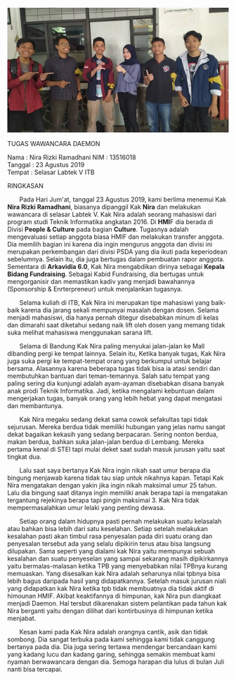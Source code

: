 ![Photo](16518041-16518064-16518172-16518175-16518251.jpg)

TUGAS WAWANCARA DAEMON 

Nama    : Nira Rizki Ramadhani
NIM     : 13516018  
Tanggal : 23 Agustus 2019  
Tempat  : Selasar Labtek V ITB  

RINGKASAN

&nbsp;&nbsp;&nbsp;&nbsp;&nbsp;&nbsp; Pada Hari Jum'at, tanggal 23 Agustus 2019, kami berlima menemui Kak **Nira Rizki Ramadhani**, biasanya dipanggil Kak **Nira** dan melakukan wawancara di selasar Labtek V. Kak Nira adalah seorang mahasiswi dari program studi Teknik Informatika angkatan 2016. Di **HMI**F dia berada di Divisi **People & Culture** pada bagian **Culture**. Tugasnya adalah mengevaluasi setiap anggota biasa HMIF dan melakukan transfer anggota. Dia memilih bagian ini karena dia ingin mengurus anggota dan divisi ini merupakan perkembangan dari divisi PSDA yang dia ikuti pada keperiodean sebelumnya. Selain itu, dia juga bertugas dalam pembuatan rapor anggota. Sementara di **Arkavidia 6.0**, Kak Nira mengabdikan dirinya sebagai **Kepala Bidang Fundraising**. Sebagai Kabid Fundraising, dia bertugas untuk mengorganisir dan memastikan kadiv yang menjadi bawahannya (Sponsorship & Enrterpreneur) untuk menjalankan tugasnya.

&nbsp;&nbsp;&nbsp;&nbsp;&nbsp;&nbsp; Selama kuliah di ITB, Kak Nira ini merupakan tipe mahasiswi yang baik-baik karena dia jarang sekali mempunyai masalah dengan dosen. Selama menjadi mahasiswi, dia hanya pernah ditegur disebabkan minum di kelas dan dimarahi saat diketahui sedang naik lift oleh dosen yang memang tidak suka melihat mahasiswa menggunakan sarana lift.

&nbsp;&nbsp;&nbsp;&nbsp;&nbsp;&nbsp; Selama di Bandung Kak Nira paling menyukai jalan-jalan ke Mall dibanding pergi ke tempat lainnya. Selain itu, Ketika banyak tugas, Kak Nira juga suka pergi ke tempat-tempat orang yang berkumpul untuk belajar bersama. Alasannya karena beberapa tugas tidak bisa ia atasi sendiri dan membutuhkan bantuan dari teman-temannya. Salah satu tempat yang paling sering dia kunjungi adalah ayam-ayaman disebabkan disana banyak anak prodi Teknik Informatika. Jadi, ketika mengalami kebuntuan dalam mengerjakan tugas, banyak orang yang lebih hebat yang dapat mengatasi dan membantunya.


&nbsp;&nbsp;&nbsp;&nbsp;&nbsp;&nbsp; Kak Nira megaku sedang dekat sama cowok sefakultas tapi tidak sejurusan. Mereka berdua tidak memiliki hubungan yang jelas namu sangat dekat bagaikan kekasih yang sedang berpacaran. Sering nonton berdua, makan berdua, bahkan suka jalan-jalan berdua di Lembang. Mereka pertama kenal di STEI tapi mulai deket saat sudah masuk jurusan yaitu saat tingkat dua.

&nbsp;&nbsp;&nbsp;&nbsp;&nbsp;&nbsp; Lalu saat saya bertanya Kak Nira ingin nikah saat umur berapa dia bingung menjawab karena tidak tau siap untuk nikahnya kapan. Tetapi Kak Nira mengatakan dengan yakin jika ingin nikah maksimal umur 25 tahun. Lalu dia bingung saat ditanya ingin memiliki anak berapa tapi ia mengatakan tergantung rejekinya berapa tapi pingin maksimal 3. Kak Nira tidak mempermasalahkan umur lelaki yang penting dewasa.

&nbsp;&nbsp;&nbsp;&nbsp;&nbsp;&nbsp; Setiap orang dalam hidupnya pasti pernah melakukan suatu kelasalah atau bahkan bisa lebih dari satu keselahan. Setiap setelah melakukan kesalahan pasti akan timbul rasa penyesalan pada diri suatu orang dan penyesalan tersebut ada yang selalu dipikirin terus atau bisa langsung dilupakan. Sama seperti yang dialami kak Nira yaitu mempunyai sebuah kesalahan dan suatu penyeselan yang sampai sekarang masih dipikirkannya yaitu bermalas-malasan ketika TPB yang menyebabkan nilai TPBnya kurang memuaskan. Yang disesalkan kak Nira adalah seharunya nilai tpbnya bisa lebih bagus daripada hasil yang didapatkannya. Setelah masuk jurusan niali yang didapatkan kak Nira ketika tpb tidak membuatnya dia tidak aktif di himounan HMIF. Akibat keaktifannya di himpunan, kak Nira pun diangkaat menjadi Daemon. Hal tersbut dikarenakan sistem pelantikan pada tahun kak Nira berganti yaitu dengan dilihat dari kontirbusinya di himpunan ketika menjabat.

&nbsp;&nbsp;&nbsp;&nbsp;&nbsp;&nbsp; Kesan kami pada Kak Nira adalah orangnya cantik, asik dan tidak sombong. Dia sangat terbuka pada kami sehingga kami tidak canggung bertanya pada dia. Dia juga sering tertawa mendengar bercandaan kami yang kadang lucu dan kadang garing, sehingga semakin membuat kami nyaman berwawancara dengan dia. Semoga harapan dia lulus di bulan Juli nanti bisa tercapai.